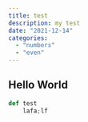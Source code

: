```yaml
---
title: test
description: my test
date: "2021-12-14"
categories: 
  - "numbers"
  - "even"
---
```


## Hello World

```python
def test 
    lafa;lf 
```